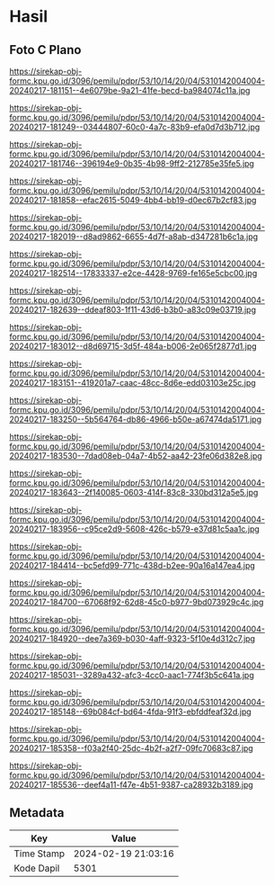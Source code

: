 # Hasil

## Foto C Plano

https://sirekap-obj-formc.kpu.go.id/3096/pemilu/pdpr/53/10/14/20/04/5310142004004-20240217-181151--4e6079be-9a21-41fe-becd-ba984074c11a.jpg

https://sirekap-obj-formc.kpu.go.id/3096/pemilu/pdpr/53/10/14/20/04/5310142004004-20240217-181249--03444807-60c0-4a7c-83b9-efa0d7d3b712.jpg

https://sirekap-obj-formc.kpu.go.id/3096/pemilu/pdpr/53/10/14/20/04/5310142004004-20240217-181746--396194e9-0b35-4b98-9ff2-212785e35fe5.jpg

https://sirekap-obj-formc.kpu.go.id/3096/pemilu/pdpr/53/10/14/20/04/5310142004004-20240217-181858--efac2615-5049-4bb4-bb19-d0ec67b2cf83.jpg

https://sirekap-obj-formc.kpu.go.id/3096/pemilu/pdpr/53/10/14/20/04/5310142004004-20240217-182019--d8ad9862-6655-4d7f-a8ab-d347281b6c1a.jpg

https://sirekap-obj-formc.kpu.go.id/3096/pemilu/pdpr/53/10/14/20/04/5310142004004-20240217-182514--17833337-e2ce-4428-9769-fe165e5cbc00.jpg

https://sirekap-obj-formc.kpu.go.id/3096/pemilu/pdpr/53/10/14/20/04/5310142004004-20240217-182639--ddeaf803-1f11-43d6-b3b0-a83c09e03719.jpg

https://sirekap-obj-formc.kpu.go.id/3096/pemilu/pdpr/53/10/14/20/04/5310142004004-20240217-183012--d8d69715-3d5f-484a-b006-2e065f2877d1.jpg

https://sirekap-obj-formc.kpu.go.id/3096/pemilu/pdpr/53/10/14/20/04/5310142004004-20240217-183151--419201a7-caac-48cc-8d6e-edd03103e25c.jpg

https://sirekap-obj-formc.kpu.go.id/3096/pemilu/pdpr/53/10/14/20/04/5310142004004-20240217-183250--5b564764-db86-4966-b50e-a67474da5171.jpg

https://sirekap-obj-formc.kpu.go.id/3096/pemilu/pdpr/53/10/14/20/04/5310142004004-20240217-183530--7dad08eb-04a7-4b52-aa42-23fe06d382e8.jpg

https://sirekap-obj-formc.kpu.go.id/3096/pemilu/pdpr/53/10/14/20/04/5310142004004-20240217-183643--2f140085-0603-414f-83c8-330bd312a5e5.jpg

https://sirekap-obj-formc.kpu.go.id/3096/pemilu/pdpr/53/10/14/20/04/5310142004004-20240217-183956--c95ce2d9-5608-426c-b579-e37d81c5aa1c.jpg

https://sirekap-obj-formc.kpu.go.id/3096/pemilu/pdpr/53/10/14/20/04/5310142004004-20240217-184414--bc5efd99-771c-438d-b2ee-90a16a147ea4.jpg

https://sirekap-obj-formc.kpu.go.id/3096/pemilu/pdpr/53/10/14/20/04/5310142004004-20240217-184700--67068f92-62d8-45c0-b977-9bd073929c4c.jpg

https://sirekap-obj-formc.kpu.go.id/3096/pemilu/pdpr/53/10/14/20/04/5310142004004-20240217-184920--dee7a369-b030-4aff-9323-5f10e4d312c7.jpg

https://sirekap-obj-formc.kpu.go.id/3096/pemilu/pdpr/53/10/14/20/04/5310142004004-20240217-185031--3289a432-afc3-4cc0-aac1-774f3b5c641a.jpg

https://sirekap-obj-formc.kpu.go.id/3096/pemilu/pdpr/53/10/14/20/04/5310142004004-20240217-185148--69b084cf-bd64-4fda-91f3-ebfddfeaf32d.jpg

https://sirekap-obj-formc.kpu.go.id/3096/pemilu/pdpr/53/10/14/20/04/5310142004004-20240217-185358--f03a2f40-25dc-4b2f-a2f7-09fc70683c87.jpg

https://sirekap-obj-formc.kpu.go.id/3096/pemilu/pdpr/53/10/14/20/04/5310142004004-20240217-185536--deef4a11-f47e-4b51-9387-ca28932b3189.jpg


## Metadata

| Key        | Value               |
| ---------- | ------------------- |
| Time Stamp | 2024-02-19 21:03:16 |
| Kode Dapil | 5301                |



